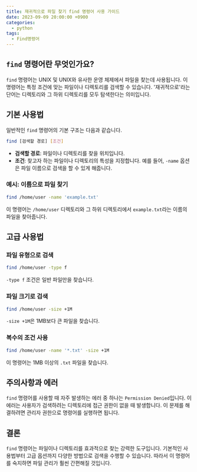 ```yaml
---
title: 재귀적으로 파일 찾기 find 명령어 사용 가이드
date: 2023-09-09 20:00:00 +0900
categories:
  - python
tags:
  - Find명령어
---
```


## `find` 명령어란 무엇인가요?

`find` 명령어는 UNIX 및 UNIX와 유사한 운영 체제에서 파일을 찾는데 사용됩니다. 이 명령어는 특정 조건에 맞는 파일이나 디렉토리를 검색할 수 있습니다. '재귀적으로'라는 단어는 디렉토리와 그 하위 디렉토리를 모두 탐색한다는 의미입니다.

## 기본 사용법

일반적인 `find` 명령어의 기본 구조는 다음과 같습니다.

```bash
find [검색할 경로] [조건]
```

- **검색할 경로**: 파일이나 디렉토리를 찾을 위치입니다.
- **조건**: 찾고자 하는 파일이나 디렉토리의 특성을 지정합니다. 예를 들어, `-name` 옵션은 파일 이름으로 검색을 할 수 있게 해줍니다.

### 예시: 이름으로 파일 찾기

```bash
find /home/user -name 'example.txt'
```

이 명령어는 `/home/user` 디렉토리와 그 하위 디렉토리에서 `example.txt`라는 이름의 파일을 찾아줍니다.

## 고급 사용법

### 파일 유형으로 검색

```bash
find /home/user -type f
```

`-type f` 조건은 일반 파일만을 찾습니다.

### 파일 크기로 검색

```bash
find /home/user -size +1M
```

`-size +1M`은 1MB보다 큰 파일을 찾습니다.

### 복수의 조건 사용

```bash
find /home/user -name '*.txt' -size +1M
```

이 명령어는 1MB 이상의 `.txt` 파일을 찾습니다.

## 주의사항과 에러

`find` 명령어를 사용할 때 자주 발생하는 에러 중 하나는 `Permission Denied`입니다. 이 에러는 사용자가 검색하려는 디렉토리에 접근 권한이 없을 때 발생합니다. 이 문제를 해결하려면 관리자 권한으로 명령어를 실행하면 됩니다.

## 결론

`find` 명령어는 파일이나 디렉토리를 효과적으로 찾는 강력한 도구입니다. 기본적인 사용법부터 고급 옵션까지 다양한 방법으로 검색을 수행할 수 있습니다. 따라서 이 명령어를 숙지하면 파일 관리가 훨씬 간편해질 것입니다.